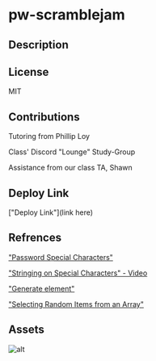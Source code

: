 # pw-scramblejam

## Description




## License
MIT

## Contributions

Tutoring from Phillip Loy

Class' Discord "Lounge" Study-Group

Assistance from our class TA, Shawn


## Deploy Link
["Deploy Link"](link here)

## Refrences
["Password Special Characters"](https://owasp.org/www-community/password-special-characters)

["Stringing on Special Characters" - Video](https://youtu.be/PRmTHiwTvts)

["Generate element"](https://developer.mozilla.org/en-US/docs/Web/API/Document/createElement)

["Selecting Random Items from an Array"](https://css-tricks.com/snippets/javascript/select-random-item-array/)


## Assets

![alt](linkhere)